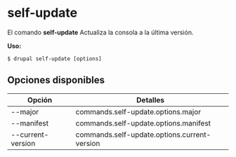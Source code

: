 # self-update
El comando **self-update** Actualiza la consola a la última versión.

**Uso:**
```
$ drupal self-update [options] 
```

## Opciones disponibles
Opción | Detalles
-------|-------------
--major | commands.self-update.options.major
--manifest | commands.self-update.options.manifest
--current-version | commands.self-update.options.current-version
